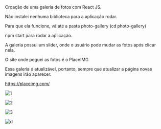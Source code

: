 Croação de uma galeria de fotos com React JS.

Não instalei nenhuma biblioteca para a aplicação rodar. 

Para que ela funcione, vá até a pasta photo-gallery (cd photo-gallery)

npm start para rodar a aplicação. 

A galeria possui um slider, onde o usuário pode mudar as fotos após clicar nela. 


O site onde peguei as fotos é o PlaceIMG

Essa galeria é atualizável, portanto, sempre que atualizar a página novas imagens irão aparecer. 

https://placeimg.com/

![1](https://user-images.githubusercontent.com/79712782/177562500-9aae0110-8260-49fe-b5f2-e74db6fc1961.png)


![2](https://user-images.githubusercontent.com/79712782/177562583-264bf78d-148e-4f27-89fb-692833ff3bbe.png)


![3](https://user-images.githubusercontent.com/79712782/177562605-1fe572f9-c4d7-450b-b3da-152d5a28bce6.png)


![d](https://user-images.githubusercontent.com/79712782/177562951-1c559dae-d1bc-4443-82ac-eae095de0802.png)
 
 
 
